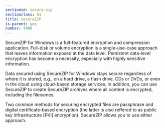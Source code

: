 ```yaml
---
sectionid: secure-zip
sectionclass: h1
title: SecureZIP
is-parent: yes
number: 4000
---
```


SecureZIP for Windows is a full-featured encryption and compression application.  Full-disk or volume encryption is a single-use-case approach that leaves information exposed at the data level.  Persistent data-level encryption has become a necessity, especially with highly sensitive information.

Data secured using SecureZIP for Windows stays secure regardless of where it is stored, e.g., on a hard drive, a flash drive, CDs or DVDs, or even in the cloud using cloud-based storage services. In addition, you can use SecureZIP to create SecureZIP archives where all content is encrypted, including the filenames.

Two common methods for securing encrypted files are passphrase and digital certificate-based encryption (the latter is also reffered to as public key infrastructure [PKI] encryption).  SecureZIP allows you to use either approach.

